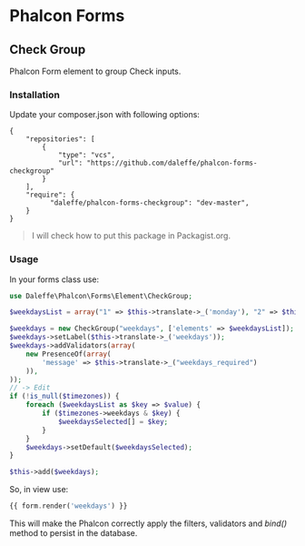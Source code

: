 # Phalcon Forms
## Check Group
Phalcon Form element to group Check inputs.

### Installation
Update your composer.json with following options:
```
{
	"repositories": [
		{
			"type": "vcs",
			"url": "https://github.com/daleffe/phalcon-forms-checkgroup"
		}
	],
    "require": {
		  "daleffe/phalcon-forms-checkgroup": "dev-master",
    }
}
```
> I will check how to put this package in Packagist.org.

### Usage
In your forms class use:
``` php
use Daleffe\Phalcon\Forms\Element\CheckGroup;

$weekdaysList = array("1" => $this->translate->_('monday'), "2" => $this->translate->_('tuesday'), "4" => $this->translate->_('wednesday'), "8" => $this->translate->_('thursday'), "16" => $this->translate->_('friday'), "32" => $this->translate->_('saturday'), "64" => $this->translate->_('sunday'));

$weekdays = new CheckGroup("weekdays", ['elements' => $weekdaysList]);
$weekdays->setLabel($this->translate->_('weekdays'));
$weekdays->addValidators(array(
	new PresenceOf(array(
		'message' => $this->translate->_("weekdays_required")
	)),
));
// -> Edit
if (!is_null($timezones)) {
	foreach ($weekdaysList as $key => $value) {
		if ($timezones->weekdays & $key) {
			$weekdaysSelected[] = $key;
		}
	}
	$weekdays->setDefault($weekdaysSelected);
}

$this->add($weekdays);
```

So, in view use:
```php
{{ form.render('weekdays') }}
```

This will make the Phalcon correctly apply the filters, validators and *bind()* method to persist in the database.